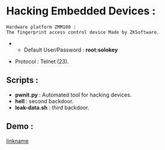 # Hacking Embedded Devices :

```
Hardware platform ZMM100 :
The fingerprint access control device Made by ZKSoftware.
```

* - Default User/Password : __root:solokey__
- Protocol : Telnet (23).

## Scripts :
 * __pwnit.py__ : Automated tool for hacking devices.
 * __hell__ : second backdoor.
 * __leak-data.sh__ : third backdoor.
 
 
 
## Demo :

[linkname](https://https://www.youtube.com/watch?v=Zd1N0CbvR0k&feature=youtu.be)

